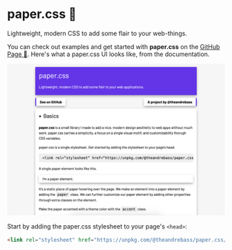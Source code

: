 # paper.css 📜

Lightweight, modern CSS to add some flair to your web-things.

You can check out examples and get started with **paper.css** on the [GitHub Page 📖](https://papercss.vercel.app/). Here's what a paper.css UI looks like, from the documentation.

![paper.css demo](/assets/screenshot.png)

Start by adding the paper.css stylesheet to your page's `<head>`:

```html
<link rel="stylesheet" href="https://unpkg.com/@theandrebass/paper.css/dist/paper.min.css" />
```